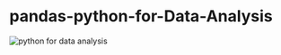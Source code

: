 # pandas-python-for-Data-Analysis

![python for data analysis](https://user-images.githubusercontent.com/59334939/75637896-8bce5500-5c6c-11ea-97cc-ceb2dffb8eb7.png)
